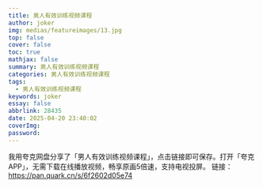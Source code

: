 ```yaml
---
title: 男人有效训练视频课程
author: joker
img: medias/featureimages/13.jpg
top: false
cover: false
toc: true
mathjax: false
summary: 男人有效训练视频课程
categories: 男人有效训练视频课程
tags:
  - 男人有效训练视频课程
keywords: joker
essay: false
abbrlink: 28435
date: 2025-04-20 23:40:02
coverImg:
password:
---
```


我用夸克网盘分享了「男人有效训练视频课程」，点击链接即可保存。打开「夸克APP」，无需下载在线播放视频，畅享原画5倍速，支持电视投屏。
链接：https://pan.quark.cn/s/6f2602d05e74
